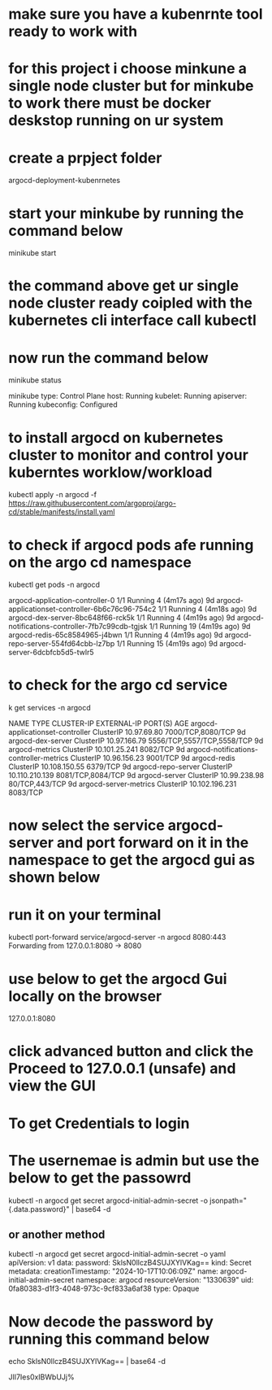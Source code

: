 # make sure you have a kubenrnte tool ready to work with 
# for this project i choose minkune a single node cluster but for minkube to work there must be docker deskstop running on ur system

# create a prpject folder 
 argocd-deployment-kubenrnetes
 
# start your minkube by running the command below
minikube start

# the command above get ur single node cluster ready coipled with the kubernetes cli interface call kubectl

# now run the command below

minikube status

minikube
type: Control Plane
host: Running
kubelet: Running
apiserver: Running
kubeconfig: Configured

# to install argocd on kubernetes cluster to monitor and control your kuberntes worklow/workload


kubectl apply -n argocd -f https://raw.githubusercontent.com/argoproj/argo-cd/stable/manifests/install.yaml


# to check if argocd pods afe running on the argo cd namespace
kubectl get pods -n argocd

argocd-application-controller-0                    1/1     Running   4 (4m17s ago)    9d
argocd-applicationset-controller-6b6c76c96-754c2   1/1     Running   4 (4m18s ago)    9d
argocd-dex-server-8bc648f66-rck5k                  1/1     Running   4 (4m19s ago)    9d
argocd-notifications-controller-7fb7c99cdb-tgjsk   1/1     Running   19 (4m19s ago)   9d
argocd-redis-65c8584965-j4bwn                      1/1     Running   4 (4m19s ago)    9d
argocd-repo-server-554fd64cbb-lz7bp                1/1     Running   15 (4m19s ago)   9d
argocd-server-6dcbfcb5d5-twlr5 

# to check for the argo cd service

k get services -n argocd

NAME                                      TYPE        CLUSTER-IP       EXTERNAL-IP   PORT(S)                      AGE
argocd-applicationset-controller          ClusterIP   10.97.69.80      <none>        7000/TCP,8080/TCP            9d
argocd-dex-server                         ClusterIP   10.97.166.79     <none>        5556/TCP,5557/TCP,5558/TCP   9d
argocd-metrics                            ClusterIP   10.101.25.241    <none>        8082/TCP                     9d
argocd-notifications-controller-metrics   ClusterIP   10.96.156.23     <none>        9001/TCP                     9d
argocd-redis                              ClusterIP   10.108.150.55    <none>        6379/TCP                     9d
argocd-repo-server                        ClusterIP   10.110.210.139   <none>        8081/TCP,8084/TCP            9d
argocd-server                             ClusterIP   10.99.238.98     <none>        80/TCP,443/TCP               9d
argocd-server-metrics                     ClusterIP   10.102.196.231   <none>        8083/TCP 

# now select the service argocd-server and port forward on it in the namespace to get the argocd gui as shown below
# run it on your terminal

kubectl port-forward service/argocd-server -n argocd 8080:443
Forwarding from 127.0.0.1:8080 -> 8080


# use below to get the argocd Gui locally on the browser
127.0.0.1:8080

# click  advanced button and click the Proceed to 127.0.0.1 (unsafe) and view the GUI



# To get Credentials to login
# The usernemae is admin but use the below to get the passowrd

kubectl -n argocd get secret argocd-initial-admin-secret -o jsonpath="{.data.password}" | base64 -d


## or another method

kubectl -n argocd get secret argocd-initial-admin-secret -o yaml
apiVersion: v1
data:
  password: SklsN0llczB4SUJXYlVKag==
kind: Secret
metadata:
  creationTimestamp: "2024-10-17T10:06:09Z"
  name: argocd-initial-admin-secret
  namespace: argocd
  resourceVersion: "1330639"
  uid: 0fa80383-d1f3-4048-973c-9cf833a6af38
type: Opaque


# Now decode the password by running this command below

echo SklsN0llczB4SUJXYlVKag== | base64 -d 

JIl7Ies0xIBWbUJj%  


